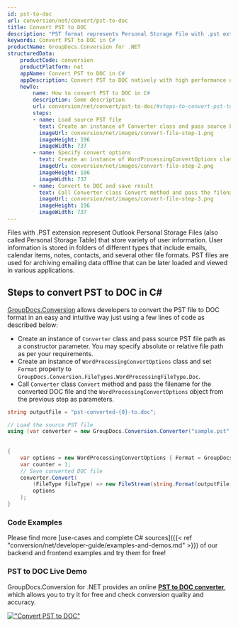 ```yaml
---
id: pst-to-doc
url: conversion/net/convert/pst-to-doc
title: Convert PST to DOC
description: "PST format represents Personal Storage File with .pst extension. Learn how to convert PST to DOC file programmatically in C# language using GroupDocs.Conversion for .NET library."
keywords: Convert PST to DOC in C#
productName: GroupDocs.Conversion for .NET
structuredData:
    productCode: conversion
    productPlatform: net
    appName: Convert PST to DOC in C#
    appDescription: Convert PST to DOC natively with high performance using C# language and server side GroupDocs.Conversion for .NET APIs, without the use of any software like Microsoft or Open Office.
    howTo:
        name: How to convert PST to DOC in C# 
        description: Some description
        url: conversion/net/convert/pst-to-doc/#steps-to-convert-pst-to-doc-in-c
        steps:
        - name: Load source PST file 
          text: Create an instance of Converter class and pass source PST file path as a constructor parameter. You may specify absolute or relative file path as per your requirements. 
          imageUrl: conversion/net/images/convert-file-step-1.png
          imageHeight: 196
          imageWidth: 737
        - name: Specify convert options 
          text: Create an instance of WordProcessingConvertOptions class.
          imageUrl: conversion/net/images/convert-file-step-2.png
          imageHeight: 196
          imageWidth: 737
        - name: Convert to DOC and save result 
          text: Call Converter class Convert method and pass the filename for the converted HTML file and the WordProcessingConvertOptions object from the previous step as parameters.
          imageUrl: conversion/net/images/convert-file-step-3.png
          imageHeight: 196
          imageWidth: 737
---
```


Files with .PST extension represent Outlook Personal Storage Files (also called Personal Storage Table) that store variety of user information. User information is stored in folders of different types that include emails, calendar items, notes, contacts, and several other file formats. PST files are used for archiving emailing data offline that can be later loaded and viewed in various applications.

## Steps to convert PST to DOC in C#

[GroupDocs.Conversion](https://products.groupdocs.com/conversion/net) allows developers to convert the PST file to DOC format in an easy and intuitive way just using a few lines of code as described below:

* Create an instance of `Converter` class and pass source PST file path as a constructor parameter. You may specify absolute or relative file path as per your requirements. 
* Create an instance of `WordProcessingConvertOptions` class and set `Format` property to `GroupDocs.Conversion.FileTypes.WordProcessingFileType.Doc`.
* Call `Converter` class `Convert` method and pass the filename for the converted DOC file and the `WordProcessingConvertOptions` object from the previous step as parameters.

```csharp
string outputFile = "pst-converted-{0}-to.doc";

// Load the source PST file
using (var converter = new GroupDocs.Conversion.Converter("sample.pst", fileType => fileType == PersonalStorageFileType.Pst
                                                                                                    ? new PersonalStorageLoadOptions()
                                                                                                    : null))
{
    var options = new WordProcessingConvertOptions { Format = GroupDocs.Conversion.FileTypes.WordProcessingFileType.Doc };
	var counter = 1;
    // Save converted DOC file
    converter.Convert(
		(FileType fileType) => new FileStream(string.Format(outputFile, counter++), FileMode.Create),
        options
    );            
}
```

### Code Examples

Please find more [use-cases and complete C# sources]({{< ref "conversion/net/developer-guide/examples-and-demos.md" >}}) of our backend and frontend examples and try them for free!

### PST to DOC Live Demo

GroupDocs.Conversion for .NET provides an online [**PST to DOC converter**](https://products.groupdocs.app/conversion/pst-to-doc), which allows you to try it for free and check conversion quality and accuracy.

[!["Convert PST to DOC"](conversion/net/images/convert-to-doc/convert-pst-to-doc.png)](https://products.groupdocs.app/conversion/pst-to-doc)
